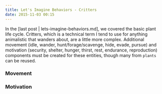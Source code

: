 ```yaml
---
title: Let's Imagine Behaviors - Critters
date: 2015-11-03 00:15
---
```


In the [last post | lets-imagine-behaviors.md], we covered the basic plant life cycle. Critters, which is a technical term I tend to use for anything animalistic that wanders about, are a little more complex. Additional movement (idle, wander, hunt/forage/scavenge, hide, evade, pursue) and motivation (security, shelter, hunger, thirst, rest, endurance, reproduction) components must be created for these entities, though many from `plants` can be reused.

### Movement

### Motivation
